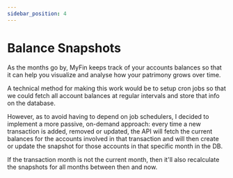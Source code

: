 ```yaml
---
sidebar_position: 4
---
```


# Balance Snapshots
As the months go by, MyFin keeps track of your accounts balances so that it can help you visualize and analyse how your patrimony grows over time.

A technical method for making this work would be to setup cron jobs so that we could fetch all account balances at regular intervals and store that info on the database.

However, as to avoid having to depend on job schedulers, I decided to implement a more passive, on-demand approach: every time a new transaction is added, removed or updated, the API will fetch the current balances for the accounts involved in that transaction and will then create or update the snapshot for those accounts in that specific month in the DB.

If the transaction month is not the current month, then it'll also recalculate the snapshots for all months between then and now.